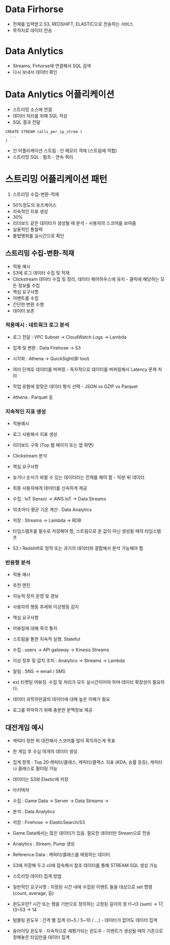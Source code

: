 # Data Firhorse
- 전체를 입력받고 S3, REDSHIFT, ELASTIC으로 전송하는 서비스
- 목적지로 데이터 전송

# Data Anlytics
- Streams, Firhorse에 연결해서 SQL 검색
- 다시 보내서 데이터 확인

# Data Anlytics 어플리케이션
- 스트리밍 소스에 연결
- 데이터 처리를 위해 SQL 작성
- SQL 결과 전달
```
CREATE STREAM calls_per_ip_strem (
  ...
)
```
- 인 어플리케이션 스트림 : 인 메모리 객체 (스트림에 적합)
- 스트리밍 SQL : 펌프 - 연속 쿼리

# 스트리밍 어플리케이션 패턴
1. 스트리밍 수집-변환-적재
 - 50%정도의 유즈케이스
- 지속적인 지표 생성
 - 30%
 - 리더보드 같은 데이터가 생성될 때 분석 - 사용자의 스코어를 보여줌
- 실용적인 통찰력
 - 불법행위를 실시간으로 확인

## 스트리밍 수집-변환-적재
- 적용 예시
 - S3에 로그 데이터 수집 및 적재
 - Clickstream 데이터 수집 및 정리, 데이터 웨어하우스에 유지 - 클릭에 해당하는 모든 정보를 수집
- 핵심 요구사항
 - 이벤트를 수집
 - 간단한 변환 수행
 - 데이터 보존

### 적용예시 : 네트워크 로그 분석
- 로그 전달 : VPC Subnet -> CloudWatch Logs -> Lambda
- 집계 및 변환 : Data Firehose -> S3
- 시각화 : Athena -> QuickSight(BI tool)

- 여러 단계로 데이터를 버퍼링 - 독자적으로 데이터를 버퍼링해서 Latency 문제 처리
- 작업 유형에 알맞은 데이터 형식 선택 - JSON vs GZIP vs Parquet
 - Athena : Parquet 등

### 지속적인 지표 생성
- 적용예시
 - 로그 사용해서 지표 생성
 - 리더보드 구축 (Top 웹 페이지 또는 앱 화면)
 - Clickstream 분석
- 핵심 요구사항
 - 늦거나 순서가 바뀔 수 있는 데이터라는 전제를 해야 함 - 10분 뒤 데이터
 - 최종 사용자에게 데이터를 신속하게 제공

- 수집 : IoT Sensor -> AWS IoT -> Data Streams
- 10초마다 평균 기온 계산 : Data Analytics
- 저장 : Streams -> Lambda -> RDB

- 타임스탬프를 필수로 저장해야 함, 스트림으로 온 값이 아닌 생성될 때의 타임스탬프
- S3 / Redshift로 정적 또는 과거의 데이터와 결합해서 분석 가능해야 함

### 반응형 분석
- 적용 예시
 - 추천 엔진
 - 지능적 장치 운영 및 경보
 - 사용자의 행동 추세와 이상행동 감지
- 핵심 요구사항
 - 어뷰징에 대해 즉각 통지
 - 스트림을 통한 지속적 실행. Stateful

- 수집 : users -> API gateway -> Kinesis Streams
- 이상 징후 및 감지 조치 : Analytics -> Streams -> Lambda
- 알림 : SNS -> email / SMS

- ex) 티켓팅 어뷰징. 수집 및 처리가 모두 실시간이어야 하며 데이터 확장성이 필요하다.
- 데이터 과학자만큼의 데이터에 대해 높은 이해가 필요
- 로그를 파악하기 위해 충분한 문맥정보 제공

## 대전게임 예시
- 캐릭터 정한 뒤 대전해서 스코어를 많이 획득하는게 목표
- 한 게임 후 수십 여개의 데이터 생성
- 집계 항목 : Top 20 캐릭터/클래스, 캐릭터/클랙스 지표 (KDA, 승률 등등), 캐릭터나 클래스로 필터링 가능
- 데이터는 S3와 Elastic에 저장

- 아키텍처
 - 수집 : Game Data -> Server -> Data Streams ->
 - 분석 : Data Analytics
 - 저장 : Firehose -> ElasticSearch/S3

- Game Data에서는 많은 데이터가 있음. 필요한 데이터만 Stream으로 전송
- Analytics : Stream, Pump 생성
- Reference Data : 캐릭터/클래스를 매핑하는 데이터
 - S3에 저장해 두고 cli에 접속해서 참조 데이터를 통해 STREAM SQL 생성 가능

- 스트리밍 데이터 집계 방법
 - 일반적인 요구사항 : 지정된 시간 내에 수집된 이벤트 들을 대상으로 set 명령 (count, average, 등)
- 윈도우란? 시간 또는 행을 기반으로 정의하는 고정된 길이의 창 t1~t3 (sum) -> 17, t3~53 -> 14
- 텀블링 윈도우 : 간격 별 집계 (0~5 / 5~10 / ...) - 데이터가 없어도 데이터 집계
- 슬라이딩 윈도우 : 지속적으로 재평가되는 윈도우 - 이벤트가 생성될 때의 기준으로 정해놓은 타임만큼 데이터 집계
